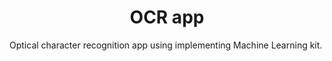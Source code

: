 <h1 align="center">OCR app</h1>
Optical character recognition app using implementing Machine Learning kit.

